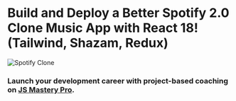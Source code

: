 # Build and Deploy a Better Spotify 2.0 Clone Music App with React 18! (Tailwind, Shazam, Redux)
![Spotify Clone](https://i.ibb.co/mFh2kGZ/Thumbnail-2.png)

### Launch your development career with project-based coaching on [JS Mastery Pro](https://www.jsmastery.pro).
